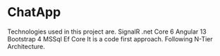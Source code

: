# ChatApp

Technologies used in this project are. 
SignalR
.net Core 6
Angular 13
Bootstrap 4
MSSql
Ef Core
It is a code first approach. Following N-Tier Architecture.
